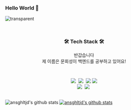 ### Hello World 👋
![transparent](https://capsule-render.vercel.app/api?type=transparent&fontColor=703ee5&text=HoeSeong's%20GitHub%20&height=150&fontSize=60&desc=Welcome!&descAlignY=75&descAlign=60)

<br>
  
<h3 align="center">🛠 Tech Stack 🛠</h3>

<p align='center'>
  반갑습니다<br>
  제 이름은 문회성이 백엔드를 공부하고 있어요!
</p>

<br>

<p align="center">
  <img src="https://img.shields.io/badge/Python-3766AB?style=flat-square&logo=Python&logoColor=white"/></a>&nbsp 
  <img src="https://img.shields.io/badge/Javascript-ffb13b?style=flat-square&logo=javascript&logoColor=white"/></a>&nbsp
  <img src="https://img.shields.io/badge/HTML5-E34F26?style=flat-square&logo=html5&logoColor=white">
  <img src="https://img.shields.io/badge/CSS3-1572B6?style=flat-square&logo=css3">
  <br>
  <img src="https://img.shields.io/badge/Django-092E20?style=flat-square&logo=Django&logoColor=white"/></a>&nbsp 
  <img src="https://img.shields.io/badge/aws-333664?style=flat-square&logo=amazon-aws&logoColor=white"/></a>&nbsp 
  


<br>
<br>

![ansghltjd's github stats](https://github-readme-stats.vercel.app/api?username=ansghltjd&show_icons=true) 
[![ansghltjd's github stats](https://github-readme-stats.vercel.app/api/top-langs/?username=ansghltjd&show_icons=true&hide_border=true&title_color=004386&icon_color=004386&layout=compact)](https://github.com/ansghltjd)

<br>
</p>
